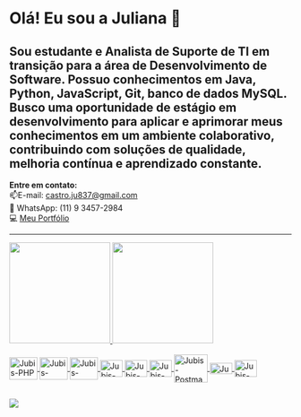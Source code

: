 # Olá! Eu sou a Juliana 👋 

Sou estudante e Analista de Suporte de TI em transição para a área de Desenvolvimento de Software. Possuo conhecimentos em Java, Python, JavaScript, Git, banco de dados MySQL. Busco uma oportunidade de estágio em desenvolvimento para aplicar e aprimorar meus conhecimentos em um ambiente colaborativo, contribuindo com soluções de qualidade, melhoria contínua e aprendizado constante.
---

**Entre em contato:**  
📫E-mail: [castro.ju837@gmail.com](mailto:castro.ju837@gmail.com)  
💬 WhatsApp: (11) 9 3457-2984  
💻 [Meu Portfólio](https://github.com/devjubis)


-----------------------------------------------------------------------------------------------------------------------------------------------------------------------------------

<div>
  <a href="https://github.com/devjubis">
  <img height="180em" src="https://github-readme-stats.vercel.app/api?username=devjubis&show_icons=true&theme=cobalt&include_all_commits=true&count_private=true"/>
  <img height="180em" src="https://github-readme-stats.vercel.app/api/top-langs/?username=devjubis&layout=compact&langs_count=7&theme=cobalt"/>
</div>

  
  <div style="display: inline_block"><br>  
    <img align="center" alt="Jubis-PHP" height="40" width="50" src="https://cdn.jsdelivr.net/gh/devicons/devicon@latest/icons/php/php-original.svg">
    <img align="center" alt="Jubis-Laravel" height="40" width="50" src="https://cdn.jsdelivr.net/gh/devicons/devicon@latest/icons/laravel/laravel-original-wordmark.svg">
    <img align="center" alt="Jubis-MySQL" height="40" width="50" src="https://cdn.jsdelivr.net/gh/devicons/devicon@latest/icons/mysql/mysql-original-wordmark.svg">
    <img align="center" alt="Jubis-Js" height="30" width="40" src="https://cdn.jsdelivr.net/gh/devicons/devicon@latest/icons/javascript/javascript-plain.svg">
    <img align="center" alt="Jubis-HTML" height="30" width="40" src="https://cdn.jsdelivr.net/gh/devicons/devicon@latest/icons/html5/html5-plain-wordmark.svg">
    <img align="center" alt="Jubis-CSS" height="30" width="40" src="https://cdn.jsdelivr.net/gh/devicons/devicon@latest/icons/css3/css3-plain-wordmark.svg">
    <img align="center" alt="Jubis-Postman" height="50" width="60" src="https://cdn.jsdelivr.net/gh/devicons/devicon@latest/icons/postman/postman-original-wordmark.svg">      
    <img align="center" alt="Jubis-Insomnia" height="20" width="40" src="https://cdn.jsdelivr.net/gh/devicons/devicon@latest/icons/insomnia/insomnia-original.svg"> 
    <img align="center" alt="Jubis-Git" height="30" width="40" src="https://cdn.jsdelivr.net/gh/devicons/devicon@latest/icons/git/git-plain-wordmark.svg">   
  </div>
  
  ##
  
  <div> 

  <a href = "mailto:castro.ju837@gmail.com"><img src="https://img.shields.io/badge/-Gmail-%23333?style=for-the-badge&logo=gmail&logoColor=white" target="_blank"></a>
</div>
